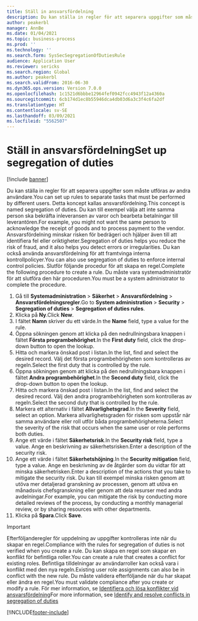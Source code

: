 ```yaml
---
title: Ställ in ansvarsfördelning
description: Du kan ställa in regler för att separera uppgifter som måste utföras av andra användare.
author: peakerbl
manager: AnnBe
ms.date: 01/04/2021
ms.topic: business-process
ms.prod: ''
ms.technology: ''
ms.search.form: SysSecSegregationOfDutiesRule
audience: Application User
ms.reviewer: sericks
ms.search.region: Global
ms.author: peakerbl
ms.search.validFrom: 2016-06-30
ms.dyn365.ops.version: Version 7.0.0
ms.openlocfilehash: 1c1521d6bbbe12964fef0942fcc4943f12a4360a
ms.sourcegitcommit: 6cb174d1ec8b55946dca4db03d6a3c3f4c6fa2df
ms.translationtype: HT
ms.contentlocale: sv-SE
ms.lasthandoff: 03/09/2021
ms.locfileid: "5562507"
---
```

# <a name="set-up-segregation-of-duties"></a><span data-ttu-id="31b8f-103">Ställ in ansvarsfördelning</span><span class="sxs-lookup"><span data-stu-id="31b8f-103">Set up segregation of duties</span></span>

[!include [banner](../../includes/banner.md)]

<span data-ttu-id="31b8f-104">Du kan ställa in regler för att separera uppgifter som måste utföras av andra användare.</span><span class="sxs-lookup"><span data-stu-id="31b8f-104">You can set up rules to separate tasks that must be performed by different users.</span></span> <span data-ttu-id="31b8f-105">Detta koncept kallas ansvarsfördelning.</span><span class="sxs-lookup"><span data-stu-id="31b8f-105">This concept is named segregation of duties.</span></span> <span data-ttu-id="31b8f-106">Du kan till exempel välja att inte samma person ska bekräfta inleveransen av varor och bearbeta betalningar till leverantören.</span><span class="sxs-lookup"><span data-stu-id="31b8f-106">For example, you might not want the same person to acknowledge the receipt of goods and to process payment to the vendor.</span></span> <span data-ttu-id="31b8f-107">Ansvarsfördelning minskar risken för bedrägeri och hjälper även till att identifiera fel eller oriktigheter.</span><span class="sxs-lookup"><span data-stu-id="31b8f-107">Segregation of duties helps you reduce the risk of fraud, and it also helps you detect errors or irregularities.</span></span> <span data-ttu-id="31b8f-108">Du kan också använda ansvarsfördelning för att framtvinga interna kontrollpolicyer.</span><span class="sxs-lookup"><span data-stu-id="31b8f-108">You can also use segregation of duties to enforce internal control policies.</span></span> <span data-ttu-id="31b8f-109">Slutför följande procedur för att skapa en regel.</span><span class="sxs-lookup"><span data-stu-id="31b8f-109">Complete the following procedure to create a rule.</span></span> <span data-ttu-id="31b8f-110">Du måste vara systemadministratör för att slutföra den här proceduren.</span><span class="sxs-lookup"><span data-stu-id="31b8f-110">You must be a system administrator to complete the procedure.</span></span>

1. <span data-ttu-id="31b8f-111">Gå till **Systemadministration** > **Säkerhet** > **Ansvarsfördelning** > **Ansvarsfördelningsregler**.</span><span class="sxs-lookup"><span data-stu-id="31b8f-111">Go to **System administration** > **Security** > **Segregation of duties** > **Segregation of duties rules**.</span></span>
2. <span data-ttu-id="31b8f-112">Klicka på **Ny**.</span><span class="sxs-lookup"><span data-stu-id="31b8f-112">Click **New**.</span></span>
3. <span data-ttu-id="31b8f-113">I fältet **Namn** skriver du ett värde.</span><span class="sxs-lookup"><span data-stu-id="31b8f-113">In the **Name** field, type a value for the rule.</span></span>
4. <span data-ttu-id="31b8f-114">Öppna sökningen genom att klicka på den nedrullningsbara knappen i fältet **Första programbehörighet**.</span><span class="sxs-lookup"><span data-stu-id="31b8f-114">In the **First duty** field, click the drop-down button to open the lookup.</span></span>
5. <span data-ttu-id="31b8f-115">Hitta och markera önskad post i listan.</span><span class="sxs-lookup"><span data-stu-id="31b8f-115">In the list, find and select the desired record.</span></span> <span data-ttu-id="31b8f-116">Välj det första programbehörigheten som kontrolleras av regeln.</span><span class="sxs-lookup"><span data-stu-id="31b8f-116">Select the first duty that is controlled by the rule.</span></span>
6. <span data-ttu-id="31b8f-117">Öppna sökningen genom att klicka på den nedrullningsbara knappen i fältet **Andra programbehörighet**.</span><span class="sxs-lookup"><span data-stu-id="31b8f-117">In the **Second duty** field, click the drop-down button to open the lookup.</span></span> 
7. <span data-ttu-id="31b8f-118">Hitta och markera önskad post i listan.</span><span class="sxs-lookup"><span data-stu-id="31b8f-118">In the list, find and select the desired record.</span></span> <span data-ttu-id="31b8f-119">Välj den andra programbehörigheten som kontrolleras av regeln.</span><span class="sxs-lookup"><span data-stu-id="31b8f-119">Select the second duty that is controlled by the rule.</span></span>
10. <span data-ttu-id="31b8f-120">Markera ett alternativ i fältet **Allvarlighetsgrad**.</span><span class="sxs-lookup"><span data-stu-id="31b8f-120">In the **Severity** field, select an option.</span></span> <span data-ttu-id="31b8f-121">Markera allvarlighetsgraden för risken som uppstår när samma användare eller roll utför båda programbehörigheterna.</span><span class="sxs-lookup"><span data-stu-id="31b8f-121">Select the severity of the risk that occurs when the same user or role performs both duties.</span></span>  
11. <span data-ttu-id="31b8f-122">Ange ett värde i fältet **Säkerhetsrisk**.</span><span class="sxs-lookup"><span data-stu-id="31b8f-122">In the **Security risk** field, type a value.</span></span> <span data-ttu-id="31b8f-123">Ange en beskrivning av säkerhetsrisken.</span><span class="sxs-lookup"><span data-stu-id="31b8f-123">Enter a description of the security risk.</span></span>  
12. <span data-ttu-id="31b8f-124">Ange ett värde i fältet **Säkerhetshöjning**.</span><span class="sxs-lookup"><span data-stu-id="31b8f-124">In the **Security mitigation** field, type a value.</span></span> <span data-ttu-id="31b8f-125">Ange en beskrivning av de åtgärder som du vidtar för att minska säkerhetrisken.</span><span class="sxs-lookup"><span data-stu-id="31b8f-125">Enter a description of the actions that you take to mitigate the security risk.</span></span> <span data-ttu-id="31b8f-126">Du kan till exempel minska risken genom att utöva mer detaljerad granskning av processen, genom att utöva en månadsvis chefsgranskning eller genom att dela resurser med andra avdelningar.</span><span class="sxs-lookup"><span data-stu-id="31b8f-126">For example, you can mitigate the risk by conducting more detailed reviews of the process, by conducting a monthly managerial review, or by sharing resources with other departments.</span></span>     
13. <span data-ttu-id="31b8f-127">Klicka på **Spara**.</span><span class="sxs-lookup"><span data-stu-id="31b8f-127">Click **Save**.</span></span>

> [!IMPORTANT] 
> <span data-ttu-id="31b8f-128">Efterföljanderegler för uppdelning av uppgifter kontrolleras inte när du skapar en regel.</span><span class="sxs-lookup"><span data-stu-id="31b8f-128">Compliance with the rules for segregation of duties is not verified when you create a rule.</span></span> <span data-ttu-id="31b8f-129">Du kan skapa en regel som skapar en konflikt för befintliga roller.</span><span class="sxs-lookup"><span data-stu-id="31b8f-129">You can create a rule that creates a conflict for existing roles.</span></span> <span data-ttu-id="31b8f-130">Befintliga tilldelningar av användarroller kan också vara i konflikt med den nya regeln.</span><span class="sxs-lookup"><span data-stu-id="31b8f-130">Existing user role assignments can also be in conflict with the new rule.</span></span> <span data-ttu-id="31b8f-131">Du måste validera efterföljande när du har skapat eller ändra en regel.</span><span class="sxs-lookup"><span data-stu-id="31b8f-131">You must validate compliance after you create or modify a rule.</span></span> <span data-ttu-id="31b8f-132">För mer information, se [Identifiera och lösa konflikter vid ansvarsfördelning](identify-resolve-conflicts-segregation-duties.md)</span><span class="sxs-lookup"><span data-stu-id="31b8f-132">For more information, see [Identify and resolve conflicts in segregation of duties](identify-resolve-conflicts-segregation-duties.md)</span></span>


[!INCLUDE[footer-include](../../../../includes/footer-banner.md)]